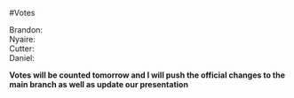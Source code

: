 #Votes

Brandon:  
Nyaire:  
Cutter:  
Daniel:  

**Votes will be counted tomorrow and I will push the official changes to the main branch as well as update our presentation**
